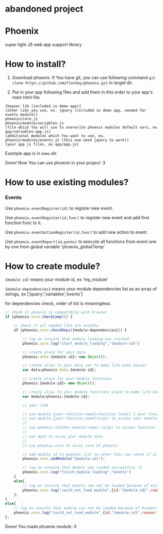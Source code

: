# abandoned project

# Phoenix

super light JS web app support library

# How to install?

1. Download phoenix. If You have git, you can use following command `git clone https://github.com/Clechay/phoenix.git` in target dir.

2. Put in your app following files and add them in this order to your app's main html file: 

```
[bowser lib (included in demo app)]
[other libs you use, ex. jquery (included in demo app, needed for events module)]
phoenix/core.js
phoenix/module/variables.js
[file which You will use to overwrite phoenix modules default vars, ex app/variables-app.js]
[additional modules which You want to use, ex. phoenix/modules/events.js (this one need jquery to work)]
[your app js files, ex app/app.js]
```

Example app is in `demo` dir.

Done! Now You can use phoenix in your project :3

# How to use existing modules?

### Events

Use `phoenix.eventRegister(id)` to register new event.

Use `phoenix.eventRegister(id,func)` to register new event and add first function func to it.

Use `phoenix.eventActionRegister(id,func)` to add new action to event.

Use `phoenix.eventReport(id,parms)` to execute all functions from event one by one from global variable 'phoenix_globalTemp'

# How to create module?

`{module-id}` means your module id, ex 'my_module'

`{module-dependencies}` means your module dependencies list as an array of strings, ex ['jquery','variables','events']

for dependencies check, order of list is meaningless.

```js
// check if phoenix is compatibile with browser
if (phoenix.core.checkComp()) {	

	// check if all needed libs are avaible
	if (phoenix.core.checkDeps({module-dependencies})) { 

		// log on console that module loading was started 
		phoenix.core.log("start_module_loading","{module-id}") 

		// create place for your data
		phoenix.data.{module-id}= new Object();

		// create alias to your data var to make life even easier
		var data=phoenix.data.{module-id};

		// create place for your module functions
		phoenix.{module-id}= new Object();

		// create alias to your module functions place to make life even easier
		var module=phoenix.{module-id};

		// your code

		// use module.{your-function-name}=function (args) { your function code } to add function to module
		// use module.{your-function-name}(args) to access your module function
		//
		// use phoenix.{anther-module-name}.(args) to access function from another module
		//
		// use data to acces your module data
		//
		// use phoenix.core to acces core of phoenix

		// add module id to modules list so other libs can check if it's avaible when they need it
		phoenix.core.addModule("{module-id}");

		// log on console that module was loaded successfuly :3 
		phoenix.core.log("finish_module_loading","events")
	}
	else{
		// log on console that module can not be loaded because of missing libs 
		phoenix.core.log("could_not_load_module",{id:"{module-id}",reason:"deps"})
	};
}
else{
	// log on console that module can not be loaded because of browser incompatibility with phoenix itself 
	phoenix.core.log("could_not_load_module",{id:"{module-id}",reason:"comp"})
};
```

Done! You made phoenix module :3
